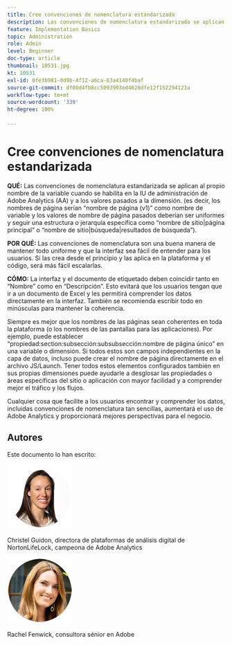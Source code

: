 ```yaml
---
title: Cree convenciones de nomenclatura estandarizada
description: Las convenciones de nomenclatura estandarizada se aplican al propio nombre de la variable cuando se habilita en la IU de administración de AA y a los valores pasados a la dimensión.
feature: Implementation Basics
topic: Administration
role: Admin
level: Beginner
doc-type: article
thumbnail: 10531.jpg
kt: 10531
exl-id: 0fe3b981-0d9b-4f12-a6ca-63a4140f4baf
source-git-commit: df00d4fb8cc5093903ed4628dfe12f152294123a
workflow-type: tm+mt
source-wordcount: '339'
ht-degree: 100%

---
```


# Cree convenciones de nomenclatura estandarizada

**QUÉ:** Las convenciones de nomenclatura estandarizada se aplican al propio nombre de la variable cuando se habilita en la IU de administración de Adobe Analytics (AA) y a los valores pasados a la dimensión. (es decir, los nombres de página serían “nombre de página (v1)” como nombre de variable y los valores de nombre de página pasados deberían ser uniformes y seguir una estructura o jerarquía específica como “nombre de sitio|página principal” o “nombre de sitio|búsqueda|resultados de búsqueda”).

**POR QUÉ:** Las convenciones de nomenclatura son una buena manera de mantener todo uniforme y que la interfaz sea fácil de entender para los usuarios. Si las crea desde el principio y las aplica en la plataforma y el código, será más fácil escalarlas.

**CÓMO:** La interfaz y el documento de etiquetado deben coincidir tanto en “Nombre” como en “Descripción”. Esto evitará que los usuarios tengan que ir a un documento de Excel y les permitirá comprender los datos directamente en la interfaz. También se recomienda escribir todo en minúsculas para mantener la coherencia.

Siempre es mejor que los nombres de las páginas sean coherentes en toda la plataforma (o los nombres de las pantallas para las aplicaciones). Por ejemplo, puede establecer “propiedad:section:subsección:subsubsección:nombre de página único” en una variable o dimensión. Si todos estos son campos independientes en la capa de datos, incluso puede crear el nombre de página directamente en el archivo JS/Launch. Tener todos estos elementos configurados también en sus propias dimensiones puede ayudarle a desglosar las propiedades o áreas específicas del sitio o aplicación con mayor facilidad y a comprender mejor el tráfico y los flujos.

Cualquier cosa que facilite a los usuarios encontrar y comprender los datos, incluidas convenciones de nomenclatura tan sencillas, aumentará el uso de Adobe Analytics y proporcionará mejores perspectivas para el negocio.

## Autores

Este documento lo han escrito:

![Christel Guidon](assets/Christel-Headshot-150.png)

Christel Guidon, directora de plataformas de análisis digital de NortonLifeLock, campeona de Adobe Analytics

![Rachel Fenwick](assets/Rachel-Fenwick-150.png)

Rachel Fenwick, consultora sénior en Adobe
